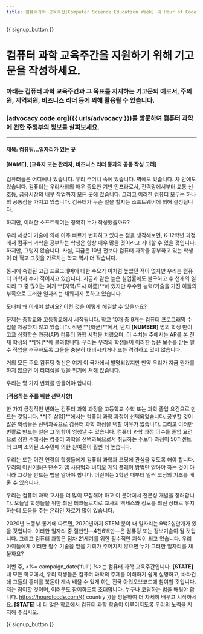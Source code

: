 ```yaml
---
title: 컴퓨터과학 교육주간(Computer Science Education Week) 과 Hour of Code 를 지원하기 위한 샘플 잡지 사설
---
```


{{ signup_button }}

# 컴퓨터 과학 교육주간을 지원하기 위해 기고문을 작성하세요.

### 아래는 컴퓨터 과학 교육주간과 그 목표를 지지하는 기고문의 예로서, 주의원, 지역의원, 비즈니스 리더 등에 의해 활용될 수 있습니다.

### [advocacy.code.org]({{ urls/advocacy }})를 방문하여 컴퓨터 과학에 관한 주정부의 정보를 살펴보세요.

* * *

#### 제목: 컴퓨팅…일자리가 있는 곳

#### [NAME], [교육자 또는 관리자, 비즈니스 리더 등과의 공동 작성 고려]

컴퓨터들은 어디에나 있습니다. 우리 주머니 속에 있습니다. 벽에도 있습니다. 차 안에도 있습니다. 컴퓨터는 우리사회의 매우 중요한 기반 인프라로서, 전력망에서부터 교통 신호등, 금융시장의 내부 작업까지 모든 곳에 있습니다. 그리고 이러한 컴퓨터 모두는 하나의 공통점을 가지고 있습니다. 컴퓨터가 무슨 일을 할지는 소프트웨어에 의해 결정됩니다.

하지만, 이러한 소프트웨어는 정확히 누가 작성했을까요?

우리 세상이 기술에 의해 아주 빠르게 변화하고 있다는 점을 생각해보면, K-12학년 과정에서 컴퓨터 과학을 공부하는 학생은 항상 매우 많을 것이라고 기대할 수 있을 것입니다. 하지만, 그렇지 않습니다. 사실, 지금은 10년 전보다 컴퓨터 과학을 공부하고 있는 학생이 더 적고 그것을 가르치는 학교 역시 더 적습니다.

동시에 숙련된 고급 프로그래머에 대한 수요가 이처럼 높았던 적이 없지만 우리는 컴퓨터 과학자 수가 적어지고 있습니다. 지금과 같은 높은 실업률에도 불구하고 수 천개의 일자리 그 중 많이는 여기 **[지역/도시 이름]**에 있지만 우수한 능력/기술을 가진 이들의 부족으로 그러한 일자리는 채워지지 못하고 있습니다.

도대체 왜 이래야 할까요? 이런 것을 어떻게 해결할 수 있을까요?

문제는 중학교와 고등학교에서 시작됩니다. 학교 10개 중 9개는 컴퓨터 프로그래밍 수업을 제공하지 않고 있습니다. 작년 **[학군]**에서, 단지 **[NUMBER]** 명의 학생 만이 고교 심화학습 과정(AP) 컴퓨터 과학 시험을 치렀으며, 이 수치는 주에서는 AP를 본 전체 학생의 **[%]**에 불과합니다. 우리는 우리의 학생들이 이러한 높은 보수를 받는 필수 직업을 추구하도록 그들을 충분히 대비시키거나 또는 격려하고 있지 않습니다.

거의 모든 주요 컴퓨팅 혁신은 여기 이 국가에서 발명되었지만 만약 우리가 지금 뭔가를 하지 않으면 이 리더십을 잃을 위기에 처해 있습니다.

우리는 몇 가지 변화를 만들어야 합니다.

**[적용하는 주를 위한 선택사항]**

한 가지 긍정적인 변화는 컴퓨터 과학 과정을 고등학교 수학 또는 과학 졸업 요건으로 만드는 것입니다. **[주 삽입]**에서는 컴퓨터 과학 과정이 선택되었습니다. 공부할 것이 많은 학생들은 선택과목으로 컴퓨터 과학 과정을 택할 여유가 없습니다. 그리고 이러한 변활르 만드는 일은 그 영향이 엄청날 수 있습니다. 컴퓨터 과학 과정 이수를 졸업 요건으로 정한 주에서는 컴퓨터 과학을 선택과목으로서 취급하는 주보다 과정이 50퍼센트 더 크며 소외된 소수민에 의한 참여율이 훨씬 더 높습니다. 

우리는 또한 어린 연령의 학생들에게 컴퓨터 과학과 코딩에 관심을 갖도록 해야 합니다. 우리의 어린이들은 단순히 앱 사용법과 비디오 게임 플레이 방법만 알아야 하는 것이 아니라 그것을 만드는 법을 알아야 합니다. 어린이는 2학년 때부터 일찍 코딩의 기초를 배울 수 있습니다.

우리는 컴퓨터 과학 교사를 더 많이 모집해야 하고 이 분야에서 전문성 개발을 장려합니다. 오늘날 학생들을 위한 최신 테크놀로지로 교사의 액세스와 정보를 최신 상태로 유지하는데 도움을 주는 온라인 자료가 많이 있습니다. 

2020년 노동부 통계에 따르면, 2020년까지 STEM 분야 내 일자리는 9백2십만개가 있을 것입니다. 이러한 일자리 중 절반인—4천6백만—은 컴퓨팅 또는 정보기술이 될 것입니다. 그리고 컴퓨터 과학은 점차 21세기를 위한 필수적인 지식이 되고 있습니다. 우리 아이들에게 이러한 필수 기술을 얻을 기회가 주어지지 않으면 누가 그러한 일자리를 채울까요?

이번 주, <%= campaign_date('full') %>는 컴퓨터 과학 교육주간입니다. **[STATE]** 내 모든 학교에서, 우리 학생들은 컴퓨터 과학의 주제를 이해하기 쉽게 설명하고, 바라건데 그들의 흥미를 북돋아 계속 배울 수 있게 하는 전국 아워오브코드에 참여할 것입니다. 저는 참여할 것이며, 여러분도 참여하도록 초대합니다. 누구나 코딩하는 법을 배워야 합니다. https://hourofcode.com/{{ country }}을 방문하여 더 자세히 배우고 시작하세요. **[STATE]** 내 더 많은 학교에서 컴퓨터 과학 학습이 이루어지도록 우리의 노력을 지지해 주십시오. 

{{ signup_button }}